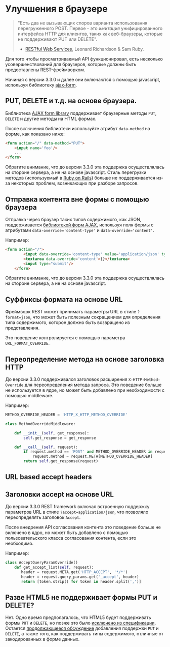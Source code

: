 <!-- TRANSLATED by md-translate -->
# Улучшения в браузере

> "Есть два не вызывающих споров варианта использования перегруженного POST. Первое - это *имитация* унифицированного интерфейса HTTP для клиентов, таких как веб-браузеры, которые не поддерживают PUT или DELETE".
>
> - [RESTful Web Services](https://www.amazon.com/RESTful-Web-Services-Leonard-Richardson/dp/0596529260), Leonard Richardson & Sam Ruby.

Для того чтобы просматриваемый API функционировал, есть несколько усовершенствований для браузеров, которые должны быть предоставлены REST-фреймворком.

Начиная с версии 3.3.0 и далее они включаются с помощью javascript, используя библиотеку [ajax-form](https://github.com/tomchristie/ajax-form).

## PUT, DELETE и т.д. на основе браузера.

Библиотека [AJAX form library](https://github.com/tomchristie/ajax-form) поддерживает браузерные методы `PUT`, `DELETE` и другие методы на HTML формах.

После включения библиотеки используйте атрибут `data-method` на форме, как показано ниже:

```html
<form action="/" data-method="PUT">
    <input name='foo'/>
    ...
</form>
```

Обратите внимание, что до версии 3.3.0 эта поддержка осуществлялась на стороне сервера, а не на основе javascript. Стиль перегрузки методов (используемый в [Ruby on Rails](https://guides.rubyonrails.org/form_helpers.html#how-do-forms-with-put-or-delete-methods-work)) больше не поддерживается из-за некоторых проблем, возникающих при разборе запросов.

## Отправка контента вне формы с помощью браузера

Отправка через браузер таких типов содержимого, как JSON, поддерживается [библиотекой форм AJAX](https://github.com/tomchristie/ajax-form), используя поля формы с атрибутами `data-override='content-type'` и `data-override='content'`.

Например:

```html
<form action="/">
        <input data-override='content-type' value='application/json' type='hidden'/>
        <textarea data-override='content'>{}</textarea>
        <input type="submit"/>
    </form>
```

Обратите внимание, что до версии 3.3.0 эта поддержка осуществлялась на стороне сервера, а не на основе javascript.

## Суффиксы формата на основе URL

Фреймворк REST может принимать параметры URL в стиле `?format=json`, что может быть полезным сокращением для определения типа содержимого, которое должно быть возвращено из представления.

Это поведение контролируется с помощью параметра `URL_FORMAT_OVERRIDE`.

## Переопределение метода на основе заголовка HTTP

До версии 3.3.0 поддерживался заголовок расширения `X-HTTP-Method-Override` для переопределения метода запроса. Это поведение больше не используется в ядре, но может быть добавлено при необходимости с помощью middleware.

Например:

```python
METHOD_OVERRIDE_HEADER = 'HTTP_X_HTTP_METHOD_OVERRIDE'

class MethodOverrideMiddleware:

    def __init__(self, get_response):
        self.get_response = get_response

    def __call__(self, request):
        if request.method == 'POST' and METHOD_OVERRIDE_HEADER in request.META:
            request.method = request.META[METHOD_OVERRIDE_HEADER]
        return self.get_response(request)
```

## URL based accept headers

## Заголовки accept на основе URL

До версии 3.3.0 REST framework включал встроенную поддержку параметров URL в стиле `?accept=application/json`, что позволяло переопределять заголовок `Accept`.

После внедрения API согласования контента это поведение больше не включено в ядро, но может быть добавлено с помощью пользовательского класса согласования контента, если это необходимо.

Например:

```python
class AcceptQueryParamOverride()
    def get_accept_list(self, request):
       header = request.META.get('HTTP_ACCEPT', '*/*')
       header = request.query_params.get('_accept', header)
       return [token.strip() for token in header.split(',')]
```

## Разве HTML5 не поддерживает формы PUT и DELETE?

Нет. Одно время предполагалось, что HTML5 будет поддерживать формы `PUT` и `DELETE`, но позже это было [исключено из спецификации](https://www.w3.org/TR/html5-diff/#changes-2010-06-24). Остается [продолжающееся обсуждение](http://amundsen.com/examples/put-delete-forms/) добавления поддержки `PUT` и `DELETE`, а также того, как поддерживать типы содержимого, отличные от закодированных в форме данных.
